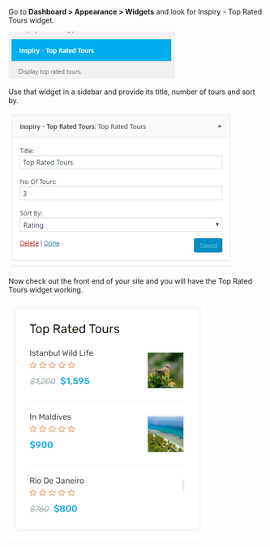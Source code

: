 Go to **Dashboard > Appearance > Widgets** and look for Inspiry - Top Rated Tours widget.

![img](../img/top-rated-tours.png)

Use that widget in a sidebar and provide its title, number of tours and sort by.

![img](../img/top-rated-tours-sidebar.png)

Now check out the front end of your site and you will have the Top Rated Tours widget working.

![img](../img/top-rated-tours-fornt.png)